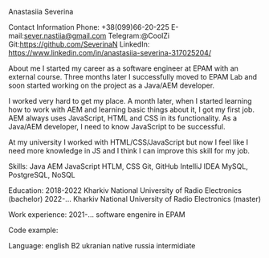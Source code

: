 Anastasiia Severina

Contact Information
Phone: +38(099)66-20-225
E-mail:sever.nastiia@gmail.com
Telegram:@CoolZi
Git:https://github.com/SeverinaN
LinkedIn: https://www.linkedin.com/in/anastasiia-severina-317025204/

About me
I started my career as a software engineer at EPAM with an external course. Three months later I successfully moved to EPAM Lab and soon started working on the project as a Java/AEM developer.

I worked very hard to get my place. A month later, when I started learning how to work with AEM and learning basic things about it, I got my first job. AEM always uses JavaScript, HTML and CSS in its functionality. As a Java/AEM developer, I need to know JavaScript to be successful.

At my university I worked with HTML/CSS/JavaScript but now I feel like I need more knowledge in JS and I think I can improve this skill for my job.

Skills:
Java
AEM
JavaScript
HTLM, CSS
Git, GitHub
IntelliJ IDEA
MySQL, PostgreSQL, NoSQL 

Education:
2018-2022 Kharkiv National University of Radio Electronics (bachelor)
2022-... Kharkiv National University of Radio Electronics (master)

Work experience:
2021-... software engenire in EPAM

Code example:

Language:
english B2
ukranian native
russia intermidiate
